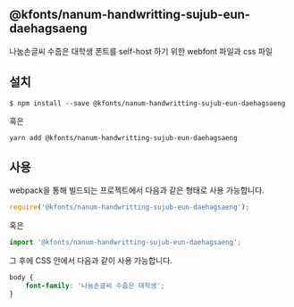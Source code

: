 
@kfonts/nanum-handwritting-sujub-eun-daehagsaeng
---------------------

나눔손글씨 수줍은 대학생 폰트를 self-host 하기 위한 webfont 파일과 css 파일

설치
----

```
$ npm install --save @kfonts/nanum-handwritting-sujub-eun-daehagsaeng
```

혹은

```
yarn add @kfonts/nanum-handwritting-sujub-eun-daehagsaeng
```

사용
----

webpack을 통해 빌드되는 프로젝트에서 다음과 같은 형태로 사용 가능합니다.

```js
require('@kfonts/nanum-handwritting-sujub-eun-daehagsaeng');
```

혹은

```js
import '@kfonts/nanum-handwritting-sujub-eun-daehagsaeng';
```

그 후에 CSS 안에서 다음과 같이 사용 가능합니다.

```css
body {
    font-family: '나눔손글씨 수줍은 대학생';
}
```
